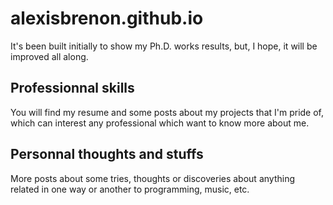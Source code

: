 # alexisbrenon.github.io

It's been built initially to show my Ph.D. works results, but, I hope, it will be improved all along.

## Professionnal skills

You will find my resume and some posts about my projects that I'm pride of, which can interest any professional which want to know more about me.

## Personnal thoughts and stuffs

More posts about some tries, thoughts or discoveries about anything related in one way or another to programming, music, etc.
